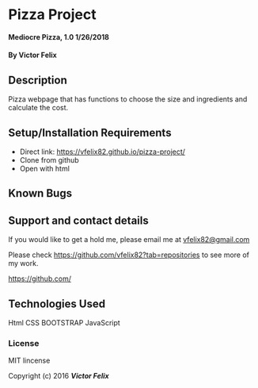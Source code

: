 # Pizza Project

#### Mediocre Pizza, 1.0 1/26/2018

#### By **Victor Felix**

## Description

Pizza webpage that has functions to choose the size and ingredients and calculate the cost.

## Setup/Installation Requirements

* Direct link: https://vfelix82.github.io/pizza-project/
* Clone from github
* Open with html

## Known Bugs

## Support and contact details

If you would like to get a hold me, please email me at vfelix82@gmail.com

Please check https://github.com/vfelix82?tab=repositories to see more of my work.

https://github.com/

## Technologies Used

Html
CSS
BOOTSTRAP
JavaScript

### License

MIT lincense

Copyright (c) 2016 **_Victor Felix_**

